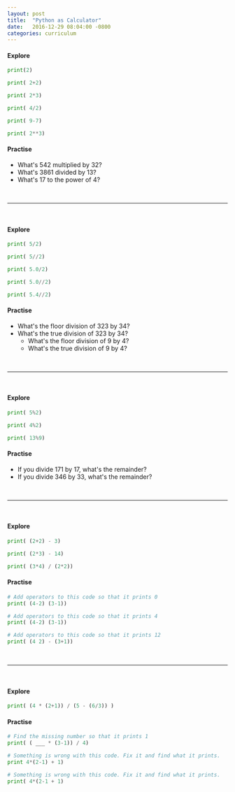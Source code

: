 ```yaml
---
layout: post
title:  "Python as Calculator"
date:   2016-12-29 08:04:00 -0800
categories: curriculum
---
```


#### Explore

```python
print(2)
```

```python
print( 2+2)
```


```python
print( 2*3)
```


```python
print( 4/2)
```

```python
print( 9-7)
```

```python
print( 2**3)
```

#### Practise

* What's 542 multiplied by 32?
* What's 3861 divided by 13?
* What's 17 to the power of 4?

<br/>

---

<br/>

#### Explore

```python
print( 5/2)
```


```python
print( 5//2)
```


```python
print( 5.0/2)
```


```python
print( 5.0//2)
```


```python
print( 5.4//2)
```

#### Practise

* What's the floor division of 323 by 34?
* What's the true division of 323 by 34?
    * What's the floor division of 9 by 4?
    * What's the true division of 9 by 4?

<br/>

---

<br/>

#### Explore

```python
print( 5%2)
```

```python
print( 4%2)
```

```python
print( 13%9)
```

#### Practise

* If you divide 171 by 17, what's the remainder?
* If you divide 346 by 33, what's the remainder?

<br/>

---

<br/>

#### Explore

```python
print( (2+2) - 3)
```

```python
print( (2*3) - 14)
```

```python
print( (3*4) / (2*2))
```

#### Practise

```python
# Add operators to this code so that it prints 0
print( (4-2) (3-1))
```

```python
# Add operators to this code so that it prints 4
print( (4-2) (3-1))
```

```python
# Add operators to this code so that it prints 12
print( (4 2) - (3+1))
```

<br/>

---

<br/>

#### Explore

```python
print( (4 * (2+1)) / (5 - (6/3)) )
```

#### Practise

```python
# Find the missing number so that it prints 1
print( ( ___ * (3-1)) / 4)
```

```python
# Something is wrong with this code. Fix it and find what it prints.
print 4*(2-1) + 1)
```

```python
# Something is wrong with this code. Fix it and find what it prints.
print( 4*(2-1 + 1)
```

